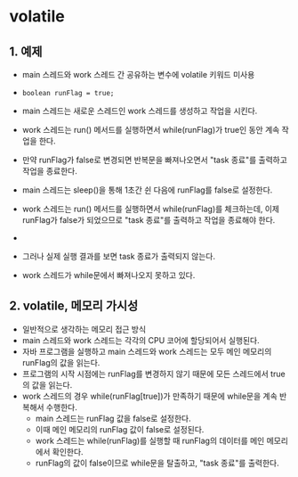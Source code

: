 # volatile

## 1. 예제
- main 스레드와 work 스레드 간 공유하는 변수에 volatile 키워드 미사용
- ``` boolean runFlag = true; ```

- main 스레드는 새로운 스레드인 work 스레드를 생성하고 작업을 시킨다.
- work 스레드는 run() 메서드를 실행하면서 while(runFlag)가 true인 동안 계속 작업을 한다.
- 만약 runFlag가 false로 변경되면 반복문을 빠져나오면서 "task 종료"를 출력하고 작업을 종료한다.
- main 스레드는 sleep()을 통해 1초간 쉰 다음에 runFlag를 false로 설정한다.
- work 스레드는 run() 메서드를 실행하면서 while(runFlag)를 체크하는데, 이제 runFlag가 false가 되었으므로 "task 종료"를 출력하고 작업을 종료해야 한다.
- 
- 그러나 실제 실행 결과를 보면 task 종료가 출력되지 않는다.
- work 스레드가 while문에서 빠져나오지 못하고 있다.

## 2. volatile, 메모리 가시성
- 일반적으로 생각하는 메모리 접근 방식
- main 스레드와 work 스레드는 각각의 CPU 코어에 할당되어서 실행된다.
- 자바 프로그램을 실행하고 main 스레드와 work 스레드는 모두 메인 메모리의 runFlag의 값을 읽는다.
- 프로그램의 시작 시점에는 runFlag를 변경하지 않기 때문에 모든 스레드에서 true의 값을 읽는다.
- work 스레드의 경우 while(runFlag[true])가 만족하기 때문에 while문을 계속 반복해서 수행한다.
  - main 스레드는 runFlag 값을 false로 설정한다.
  - 이때 메인 메모리의 runFlag 값이 false로 설정된다.
  - work 스레드는 while(runFlag)를 실행할 때 runFlag의 데이터를 메인 메모리에서 확인한다.
  - runFlag의 값이 false이므로 while문을 탈출하고, "task 종료"를 출력한다.
